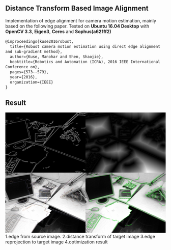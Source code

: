 ## Distance Transform Based Image Alignment
Implementation of edge alignment for camera motion estimation, mainly based on the following paper.
Tested on **Ubuntu 16.04 Desktop** with **OpenCV 3.3**, **Eigen3**, **Ceres** and **Sophus(a621ff2)**
```
@inproceedings{kuse2016robust,
  title={Robust camera motion estimation using direct edge alignment and sub-gradient method},
  author={Kuse, Manohar and Shen, Shaojie},
  booktitle={Robotics and Automation (ICRA), 2016 IEEE International Conference on},
  pages={573--579},
  year={2016},
  organization={IEEE}
}
```

## Result
![](https://github.com/HyHuang1995/edge_alignment/blob/master/result.png)
1.edge from source image. 2.distance transform of target image
3.edge reprojection to target image 4.optimization result